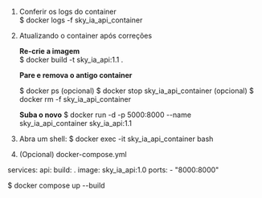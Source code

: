 1. Conferir os logs do container  
   $ docker logs -f sky_ia_api_container

2. Atualizando o container após correções

   **Re-crie a imagem**  
   $ docker build -t sky_ia_api:1.1 .

   **Pare e remova o antigo container**

   $ docker ps (opcional)
   $ docker stop sky_ia_api_container (opcional)
   $ docker rm -f sky_ia_api_container

   **Suba o novo**
   $ docker run -d -p 5000:8000 --name sky_ia_api_container sky_ia_api:1.1

3. Abra um shell:
   $ docker exec -it sky_ia_api_container bash

4. (Opcional) docker-compose.yml

services:
api:
build: .
image: sky_ia_api:1.0
ports: - "8000:8000"

$ docker compose up --build

